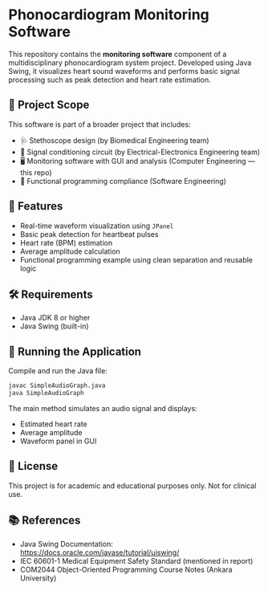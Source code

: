 # Phonocardiogram Monitoring Software

This repository contains the **monitoring software** component of a multidisciplinary phonocardiogram system project. Developed using Java Swing, it visualizes heart sound waveforms and performs basic signal processing such as peak detection and heart rate estimation.

## 🎯 Project Scope

This software is part of a broader project that includes:
- 🩺 Stethoscope design (by Biomedical Engineering team)
- 🔌 Signal conditioning circuit (by Electrical-Electronics Engineering team)
- 🖥️ Monitoring software with GUI and analysis (Computer Engineering — this repo)
- 🧮 Functional programming compliance (Software Engineering)

## 🧩 Features

- Real-time waveform visualization using `JPanel`
- Basic peak detection for heartbeat pulses
- Heart rate (BPM) estimation
- Average amplitude calculation
- Functional programming example using clean separation and reusable logic

## 🛠 Requirements

- Java JDK 8 or higher
- Java Swing (built-in)

## 🚀 Running the Application

Compile and run the Java file:
```bash
javac SimpleAudioGraph.java
java SimpleAudioGraph
```

The main method simulates an audio signal and displays:
- Estimated heart rate
- Average amplitude
- Waveform panel in GUI

## 📄 License

This project is for academic and educational purposes only. Not for clinical use.

## 📚 References

- Java Swing Documentation: https://docs.oracle.com/javase/tutorial/uiswing/
- IEC 60601-1 Medical Equipment Safety Standard (mentioned in report)
- COM2044 Object-Oriented Programming Course Notes (Ankara University)
